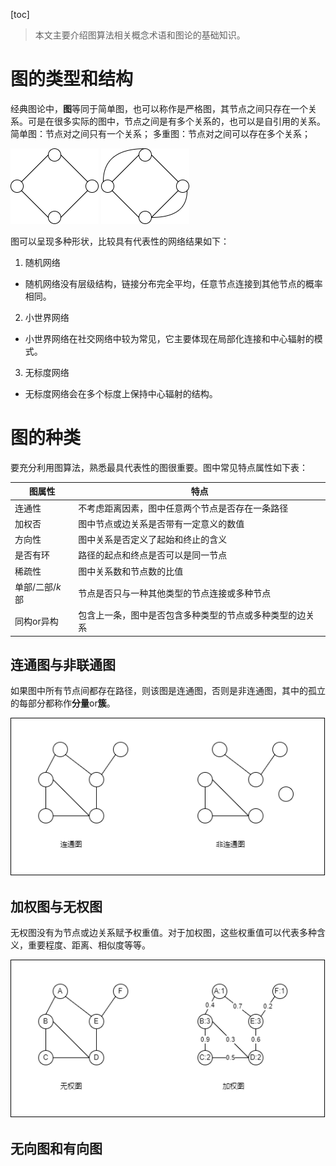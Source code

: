[toc]

> 本文主要介绍图算法相关概念术语和图论的基础知识。

# 图的类型和结构

经典图论中，**图**等同于简单图，也可以称作是严格图，其节点之间只存在一个关系。可是在很多实际的图中，节点之间是有多个关系的，也可以是自引用的关系。
简单图：节点对之间只有一个关系；
多重图：节点对之间可以存在多个关系；

![简单图](../assets/images/up/20210109/2022-01-09-图算法基础知识：图论相关基础概念.md.drawio.png)
![多重图](../assets/images/up/20210109/2022-01-09-图算法基础知识：图论相关基础概念.md.drawio2.png)

图可以呈现多种形状，比较具有代表性的网络结果如下：
1. 随机网络
* 随机网络没有层级结构，链接分布完全平均，任意节点连接到其他节点的概率相同。

2. 小世界网络
* 小世界网络在社交网络中较为常见，它主要体现在局部化连接和中心辐射的模式。

3. 无标度网络
* 无标度网络会在多个标度上保持中心辐射的结构。

# 图的种类
要充分利用图算法，熟悉最具代表性的图很重要。图中常见特点属性如下表：

|图属性|特点|
|--|--|
|连通性|不考虑距离因素，图中任意两个节点是否存在一条路径|
|加权否|图中节点或边关系是否带有一定意义的数值|
|方向性|图中关系是否定义了起始和终止的含义|
|是否有环|路径的起点和终点是否可以是同一节点|
|稀疏性|图中关系数和节点数的比值|
|单部/二部/$k$部|节点是否只与一种其他类型的节点连接或多种节点|
|同构or异构|包含上一条，图中是否包含多种类型的节点或多种类型的边关系|

## 连通图与非联通图
如果图中所有节点间都存在路径，则该图是连通图，否则是非连通图，其中的孤立的每部分都称作**分量**or**簇**。

![连通图与非连通图](../assets/images/up/20210109/2022-01-09-图算法基础知识：图论相关基础概念.md.drawio3.png)

## 加权图与无权图
无权图没有为节点或边关系赋予权重值。对于加权图，这些权重值可以代表多种含义，重要程度、距离、相似度等等。

![无权图与加权图](../assets/images/up/20210109/2022-01-09-图算法基础知识：图论相关基础概念.md.drawio4.png)

## 无向图和有向图